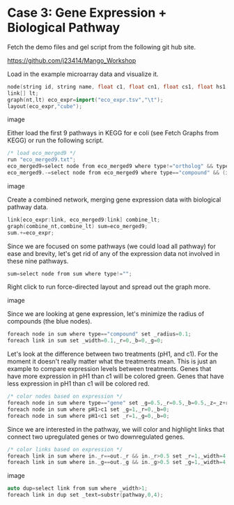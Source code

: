 # Case 3: Gene Expression + Biological Pathway


Fetch the demo files and gel script from the following git hub site.

https://github.com/j23414/Mango_Workshop

Load in the example microarray data and visualize it. 

```cpp
node(string id, string name, float c1, float cn1, float cs1, float hs1, float n1, float pH1, float sd1, float description) nt;
link[] lt;
graph(nt,lt) eco_expr=import("eco_expr.tsv","\t");
layout(eco_expr,"cube");
```

image

Either load the first 9 pathways in KEGG for e coli (see Fetch Graphs from KEGG) or run the following script.
```cpp
/* load eco_merged9 */
run "eco_merged9.txt";
eco_merged9=select node from eco_merged9 where type!="ortholog" && type!="map";
eco_merged9.-=select node from eco_merged9 where type=="compound" && (in+out)<1;
```

image

Create a combined network, merging gene expression data with biological pathway data.
```cpp
link[eco_expr:link, eco_merged9:link] combine_lt;
graph(combine_nt,combine_lt) sum=eco_merged9;
sum.+=eco_expr;
```

Since we are focused on some pathways (we could load all pathway) for ease and brevity, let's get rid of any of the expression data not involved in these nine pathways.

```cpp
sum=select node from sum where type!="";
```
Right click to run force-directed layout and spread out the graph more.

image

Since we are looking at gene expression, let's minimize the radius of compounds (the blue nodes).
```cpp
foreach node in sum where type=="compound" set _radius=0.1;
foreach link in sum set _width=0.1,_r=0,_b=0,_g=0;
```

Let's look at the difference between two treatments (pH1, and c1). For the moment it doesn't really matter what the treatments mean. This is just an example to compare expression levels between treatments. Genes that have more expression in pH1 than c1 will be colored green. Genes that have less expression in pH1 than c1 will be colored red.

```cpp
/* color nodes based on expression */
foreach node in sum where type=="gene" set _g=0.5,_r=0.5,_b=0.5,_z=_z+rand();
foreach node in sum where pH1>c1 set _g=1,_r=0,_b=0;
foreach node in sum where pH1<c1 set _r=1,_g=0,_b=0;
```

Since we are interested in the pathway, we will color and highlight links that connect two upregulated genes or two downregulated genes. 
```cpp
/* color links based on expression */
foreach link in sum where in._r==out._r && in._r>0.5 set _r=1,_width=4,_text="";
foreach link in sum where in._g==out._g && in._g>0.5 set _g=1,_width=4;
```

image

```cpp
auto dup=select link from sum where _width>1;
foreach link in dup set _text=substr(pathway,0,4);
```

